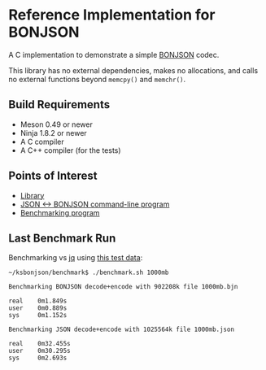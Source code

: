 Reference Implementation for BONJSON
====================================

A C implementation to demonstrate a simple [BONJSON](https://github.com/kstenerud/bonjson/blob/main/bonjson.md) codec.

This library has no external dependencies, makes no allocations, and calls no external functions beyond `memcpy()` and `memchr()`.


Build Requirements
------------------

* Meson 0.49 or newer
* Ninja 1.8.2 or newer
* A C compiler
* A C++ compiler (for the tests)


Points of Interest
------------------

* [Library](library)
* [JSON <-> BONJSON command-line program](executable)
* [Benchmarking program](benchmark)


Last Benchmark Run
------------------

Benchmarking vs [jq](https://github.com/jqlang/jq) using [this test data](https://github.com/kstenerud/test-data):

```
~/ksbonjson/benchmark$ ./benchmark.sh 1000mb

Benchmarking BONJSON decode+encode with 902208k file 1000mb.bjn

real    0m1.849s
user    0m0.889s
sys     0m1.152s

Benchmarking JSON decode+encode with 1025564k file 1000mb.json

real    0m32.455s
user    0m30.295s
sys     0m2.693s
```
